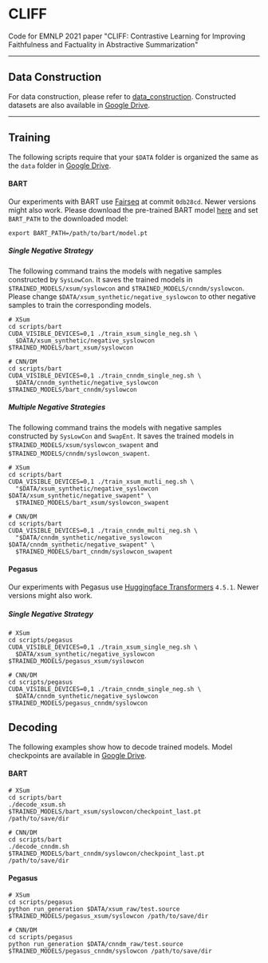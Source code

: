 # CLIFF

Code for EMNLP 2021 paper "CLIFF: Contrastive Learning for Improving Faithfulness and Factuality in Abstractive Summarization"

---------

## Data Construction

For data construction, please refer to [data_construction](data_construction).
Constructed datasets are also available in [Google Drive](https://drive.google.com/drive/folders/1b7JD419DBJv2BrNduBYOs8floP1JgO0-?usp=sharing).

---------

## Training

The following scripts require that your `$DATA` folder is organized the same as the `data` folder
in [Google Drive](https://drive.google.com/drive/folders/1b7JD419DBJv2BrNduBYOs8floP1JgO0-?usp=sharing).

#### BART

Our experiments with BART use [Fairseq](https://github.com/pytorch/fairseq) at commit `0db28cd`. Newer versions might also work.
Please download the pre-trained BART model [here](https://github.com/pytorch/fairseq/tree/master/examples/bart)
and set `BART_PATH` to the downloaded model:

```shell
export BART_PATH=/path/to/bart/model.pt
```

##### Single Negative Strategy

The following command trains the models with negative samples constructed by `SysLowCon`.
It saves the trained models in `$TRAINED_MODELS/xsum/syslowcon` and `$TRAINED_MODELS/cnndm/syslowcon`.
Please change `$DATA/xsum_synthetic/negative_syslowcon` to other negative samples to train the corresponding models.

```shell
# XSum
cd scripts/bart
CUDA_VISIBLE_DEVICES=0,1 ./train_xsum_single_neg.sh \
  $DATA/xsum_synthetic/negative_syslowcon $TRAINED_MODELS/bart_xsum/syslowcon

# CNN/DM
cd scripts/bart
CUDA_VISIBLE_DEVICES=0,1 ./train_cnndm_single_neg.sh \
  $DATA/cnndm_synthetic/negative_syslowcon $TRAINED_MODELS/bart_cnndm/syslowcon
```

##### Multiple Negative Strategies

The following command trains the models with negative samples constructed by `SysLowCon` and `SwapEnt`.
It saves the trained models in `$TRAINED_MODELS/xsum/syslowcon_swapent` and `$TRAINED_MODELS/cnndm/syslowcon_swapent`.

```shell
# XSum
cd scripts/bart
CUDA_VISIBLE_DEVICES=0,1 ./train_xsum_mutli_neg.sh \
  "$DATA/xsum_synthetic/negative_syslowcon $DATA/xsum_synthetic/negative_swapent" \
  $TRAINED_MODELS/bart_xsum/syslowcon_swapent

# CNN/DM
cd scripts/bart
CUDA_VISIBLE_DEVICES=0,1 ./train_cnndm_multi_neg.sh \
  "$DATA/cnndm_synthetic/negative_syslowcon $DATA/cnndm_synthetic/negative_swapent" \
  $TRAINED_MODELS/bart_cnndm/syslowcon_swapent
```

#### Pegasus

Our experiments with Pegasus use [Huggingface Transformers](https://github.com/huggingface/transformers) `4.5.1`.
Newer versions might also work.

##### Single Negative Strategy

```shell
# XSum
cd scripts/pegasus
CUDA_VISIBLE_DEVICES=0,1 ./train_xsum_single_neg.sh \
  $DATA/xsum_synthetic/negative_syslowcon $TRAINED_MODELS/pegasus_xsum/syslowcon
  
# CNN/DM
cd scripts/pegasus
CUDA_VISIBLE_DEVICES=0,1 ./train_cnndm_single_neg.sh \
  $DATA/cnndm_synthetic/negative_syslowcon $TRAINED_MODELS/pegasus_cnndm/syslowcon
```

## Decoding

The following examples show how to decode trained models. Model checkpoints are available in 
[Google Drive](https://drive.google.com/drive/folders/1b7JD419DBJv2BrNduBYOs8floP1JgO0-?usp=sharing).

#### BART

```shell
# XSum
cd scripts/bart
./decode_xsum.sh $TRAINED_MODELS/bart_xsum/syslowcon/checkpoint_last.pt /path/to/save/dir

# CNN/DM
cd scripts/bart
./decode_cnndm.sh $TRAINED_MODELS/bart_cnndm/syslowcon/checkpoint_last.pt /path/to/save/dir
```

#### Pegasus

```shell
# XSum
cd scripts/pegasus
python run_generation $DATA/xsum_raw/test.source $TRAINED_MODELS/pegasus_xsum/syslowcon /path/to/save/dir

# CNN/DM
cd scripts/pegasus
python run_generation $DATA/cnndm_raw/test.source $TRAINED_MODELS/pegasus_cnndm/syslowcon /path/to/save/dir
```
